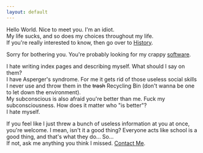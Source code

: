 ```yaml
---
layout: default
---
```


Hello World. Nice to meet you. I'm an idiot.  
My life sucks, and so does my choices throughout my life.  
If you're really interested to know, then go over to [History](history.html).

Sorry for bothering you. You're probably looking for my crappy [software](software.html).

I hate writing index pages and describing myself. What should I say on them?  
I have Asperger's syndrome. For me it gets rid of those useless social skills I never use and
throw them in the ~~trash~~ Recycling Bin (don't wanna be one to let down the environment).  
My subconscious is also afraid you're better than me. Fuck my subconsciousness. How does it matter who "is better"?  
I hate myself.

If you feel like I just threw a bunch of useless information at you at once, you're welcome.
I mean, isn't it a good thing? Everyone acts like school is a good thing, and that's what they do... So...  
If not, ask me anything you think I missed. [Contact Me](contact.html).
